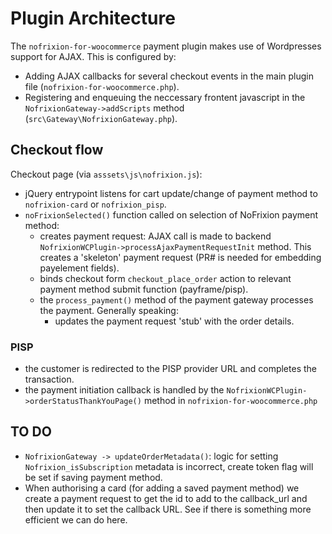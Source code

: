 # Plugin Architecture #

The `nofrixion-for-woocommerce` payment plugin makes use of Wordpresses support for AJAX. This is configured by:

- Adding AJAX callbacks for several checkout events in the main plugin file (`nofrixion-for-woocommerce.php`).
- Registering and enqueuing the neccessary frontent javascript in the `NofrixionGateway->addScripts` method (`src\Gateway\NofrixionGateway.php`).

## Checkout flow ##

Checkout page (via `asssets\js\nofrixion.js`):
- jQuery entrypoint listens for cart update/change of payment method to `nofrixion-card` or `nofrixion_pisp`.
- `noFrixionSelected()` function called on selection of NoFrixion payment method:
  - creates payment request: AJAX call is made to backend `NofrixionWCPlugin->processAjaxPaymentRequestInit` method. This creates a 'skeleton' payment request (PR# is needed for embedding payelement fields).
  - binds checkout form `checkout_place_order` action to relevant payment method submit function (payframe/pisp).
  - the `process_payment()` method of the payment gateway processes the payment. Generally speaking:
    - updates the payment request 'stub' with the order details.

### PISP ###

- the customer is redirected to the PISP provider URL and completes the transaction.
- the payment initiation callback is handled by the `NofrixionWCPlugin->orderStatusThankYouPage()` method in `nofrixion-for-woocommerce.php`

## TO DO ##

- `NofrixionGateway -> updateOrderMetadata()`: logic for setting `Nofrixion_isSubscription` metadata is incorrect, create token flag will be set if saving payment method.
- When authorising a card (for adding a saved payment method) we create a payment request to get the id to add to the callback_url and then update it to set the callback URL. See if there is something more efficient we can do here.